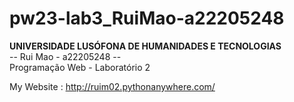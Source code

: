 # pw23-lab3_RuiMao-a22205248
<b>UNIVERSIDADE LUSÓFONA DE HUMANIDADES E TECNOLOGIAS</b><br>
-- Rui Mao - a22205248 --<br>
Programação Web - Laboratório 2 
<br>

My Website : http://ruim02.pythonanywhere.com/
